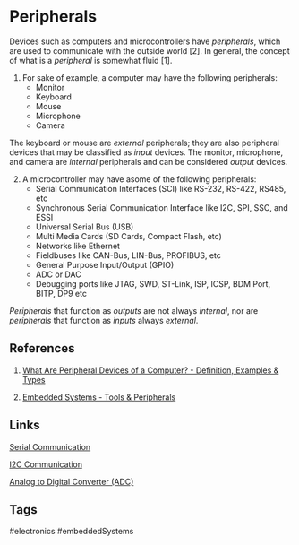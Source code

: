 # Peripherals  

Devices such as computers and microcontrollers have *peripherals*, which are used to communicate with the outside world [2]. In general, the concept of what is a *peripheral* is somewhat fluid [1].

1. For sake of example, a computer may have the following peripherals:
	* Monitor
	* Keyboard
	* Mouse
	* Microphone
	* Camera

The keyboard or mouse are *external* peripherals; they are also peripheral devices that may be classified as *input* devices. The monitor, microphone, and camera are *internal* peripherals and can be considered *output* devices.

2. A microcontroller may have asome of the following peripherals:
	* Serial Communication Interfaces (SCI) like RS-232, RS-422, RS485, etc
	* Synchronous Serial Communication Interface like I2C, SPI, SSC, and ESSI
	* Universal Serial Bus (USB)
	* Multi Media Cards (SD Cards, Compact Flash, etc)
	* Networks like Ethernet
	* Fieldbuses like CAN-Bus, LIN-Bus, PROFIBUS, etc
	* General Purpose Input/Output (GPIO)
	* ADC or DAC
	* Debugging ports like JTAG, SWD, ST-Link, ISP, ICSP, BDM Port, BITP, DP9 etc

*Peripherals* that function as *outputs* are not always *internal*, nor are *peripherals* that function as *inputs* always *external*.

## References
1. [What Are Peripheral Devices of a Computer? - Definition, Examples & Types](https://study.com/academy/lesson/what-are-peripheral-devices-of-a-computer-definition-examples-types.html)  

2. [Embedded Systems - Tools & Peripherals](https://www.tutorialspoint.com/embedded_systems/es_tools.htm)  

## Links
[Serial Communication ](../202111021920)  

[I2C Communication ](../202111020424)  

[Analog to Digital Converter (ADC)](../202111012251)  

## Tags
#electronics #embeddedSystems
